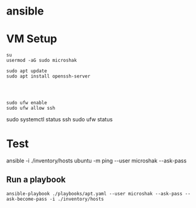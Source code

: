 # ansible




# VM Setup 

```
su
usermod -aG sudo microshak

sudo apt update
sudo apt install openssh-server




sudo ufw enable
sudo ufw allow ssh
```


sudo systemctl status ssh
sudo ufw status


# Test
ansible -i ./inventory/hosts ubuntu -m ping --user microshak --ask-pass


## Run a playbook
```ansible
ansible-playbook ./playbooks/apt.yaml --user microshak --ask-pass --ask-become-pass -i ./inventory/hosts

```